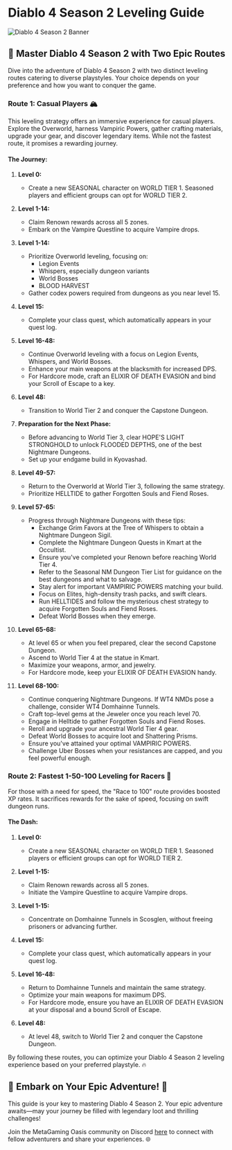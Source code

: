 # Diablo 4 Season 2 Leveling Guide

![Diablo 4 Season 2 Banner](https://github.com/Kkthnx/Diablo4-S2-Fast-Level-Up/assets/40672673/43b60115-2a31-47f3-b110-bbea327acef2)

## 🚀 Master Diablo 4 Season 2 with Two Epic Routes

Dive into the adventure of Diablo 4 Season 2 with two distinct leveling routes catering to diverse playstyles. Your choice depends on your preference and how you want to conquer the game.

### Route 1: Casual Players 🏔️

This leveling strategy offers an immersive experience for casual players. Explore the Overworld, harness Vampiric Powers, gather crafting materials, upgrade your gear, and discover legendary items. While not the fastest route, it promises a rewarding journey.

#### The Journey:

1. **Level 0:**
   - Create a new SEASONAL character on WORLD TIER 1. Seasoned players and efficient groups can opt for WORLD TIER 2.

2. **Level 1-14:**
   - Claim Renown rewards across all 5 zones.
   - Embark on the Vampire Questline to acquire Vampire drops.

3. **Level 1-14:**
   - Prioritize Overworld leveling, focusing on:
     - Legion Events
     - Whispers, especially dungeon variants
     - World Bosses
     - BLOOD HARVEST
   - Gather codex powers required from dungeons as you near level 15.

4. **Level 15:**
   - Complete your class quest, which automatically appears in your quest log.

5. **Level 16-48:**
   - Continue Overworld leveling with a focus on Legion Events, Whispers, and World Bosses.
   - Enhance your main weapons at the blacksmith for increased DPS.
   - For Hardcore mode, craft an ELIXIR OF DEATH EVASION and bind your Scroll of Escape to a key.

6. **Level 48:**
   - Transition to World Tier 2 and conquer the Capstone Dungeon.

7. **Preparation for the Next Phase:**
   - Before advancing to World Tier 3, clear HOPE'S LIGHT STRONGHOLD to unlock FLOODED DEPTHS, one of the best Nightmare Dungeons.
   - Set up your endgame build in Kyovashad.

8. **Level 49-57:**
   - Return to the Overworld at World Tier 3, following the same strategy.
   - Prioritize HELLTIDE to gather Forgotten Souls and Fiend Roses.

9. **Level 57-65:**
   - Progress through Nightmare Dungeons with these tips:
     - Exchange Grim Favors at the Tree of Whispers to obtain a Nightmare Dungeon Sigil.
     - Complete the Nightmare Dungeon Quests in Kmart at the Occultist.
     - Ensure you've completed your Renown before reaching World Tier 4.
     - Refer to the Seasonal NM Dungeon Tier List for guidance on the best dungeons and what to salvage.
     - Stay alert for important VAMPIRIC POWERS matching your build.
     - Focus on Elites, high-density trash packs, and swift clears.
     - Run HELLTIDES and follow the mysterious chest strategy to acquire Forgotten Souls and Fiend Roses.
     - Defeat World Bosses when they emerge.

10. **Level 65-68:**
    - At level 65 or when you feel prepared, clear the second Capstone Dungeon.
    - Ascend to World Tier 4 at the statue in Kmart.
    - Maximize your weapons, armor, and jewelry.
    - For Hardcore mode, keep your ELIXIR OF DEATH EVASION handy.

11. **Level 68-100:**
    - Continue conquering Nightmare Dungeons. If WT4 NMDs pose a challenge, consider WT4 Domhainne Tunnels.
    - Craft top-level gems at the Jeweler once you reach level 70.
    - Engage in Helltide to gather Forgotten Souls and Fiend Roses.
    - Reroll and upgrade your ancestral World Tier 4 gear.
    - Defeat World Bosses to acquire loot and Shattering Prisms.
    - Ensure you've attained your optimal VAMPIRIC POWERS.
    - Challenge Uber Bosses when your resistances are capped, and you feel powerful enough.

### Route 2: Fastest 1-50-100 Leveling for Racers 🏁

For those with a need for speed, the "Race to 100" route provides boosted XP rates. It sacrifices rewards for the sake of speed, focusing on swift dungeon runs.

#### The Dash:

1. **Level 0:**
   - Create a new SEASONAL character on WORLD TIER 1. Seasoned players or efficient groups can opt for WORLD TIER 2.

2. **Level 1-15:**
   - Claim Renown rewards across all 5 zones.
   - Initiate the Vampire Questline to acquire Vampire drops.

3. **Level 1-15:**
   - Concentrate on Domhainne Tunnels in Scosglen, without freeing prisoners or advancing further.

4. **Level 15:**
   - Complete your class quest, which automatically appears in your quest log.

5. **Level 16-48:**
   - Return to Domhainne Tunnels and maintain the same strategy.
   - Optimize your main weapons for maximum DPS.
   - For Hardcore mode, ensure you have an ELIXIR OF DEATH EVASION at your disposal and a bound Scroll of Escape.

6. **Level 48:**
   - At level 48, switch to World Tier 2 and conquer the Capstone Dungeon.

By following these routes, you can optimize your Diablo 4 Season 2 leveling experience based on your preferred playstyle. 🔥

## 🌟 Embark on Your Epic Adventure! 🌟
This guide is your key to mastering Diablo 4 Season 2. Your epic adventure awaits—may your journey be filled with legendary loot and thrilling challenges!

Join the MetaGaming Oasis community on Discord [here](https://discord.gg/bhQmGc6b26) to connect with fellow adventurers and share your experiences. 🌐
